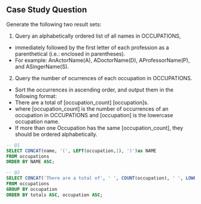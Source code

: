 ## Case Study Question

Generate the following two result sets:

1. Query an alphabetically ordered list of all names in OCCUPATIONS,
- immediately followed by the first letter of each profession as a parenthetical (i.e.: enclosed in parentheses).
- For example: AnActorName(A), ADoctorName(D), AProfessorName(P), and ASingerName(S).

2. Query the number of ocurrences of each occupation in OCCUPATIONS.
- Sort the occurrences in ascending order, and output them in the following format: 
- There are a total of [occupation_count] [occupation]s.
- where [occupation_count] is the number of occurrences of an occupation in OCCUPATIONS and [occupation] is the lowercase occupation name.
- If more than one Occupation has the same [occupation_count], they should be ordered alphabetically.

```sql
-- Q1
SELECT CONCAT(name, '(', LEFT(occupation,1), ')')as NAME
FROM occupations
ORDER BY NAME ASC;

-- Q2
SELECT CONCAT('There are a total of', ' ', COUNT(occupation), ' ', LOWER(occupation), 's.')as totals
FROM occupations
GROUP BY occupation
ORDER BY totals ASC, occupation ASC;
```
